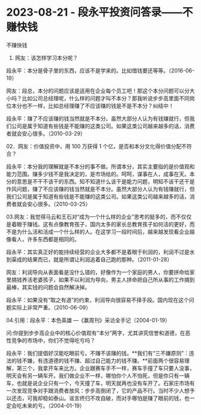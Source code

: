 # 2023-08-21 - 段永平投资问答录——不赚快钱

不赚快钱 

01. 网友：该怎样学习本分呢？

段永平：本分是骨子里的东西，应该不是学来的。比如借钱要还等等。（2016-06-19）

网友：段总，本分的问题应该是适用在企业每个员工吧！那这个本分问题可以分大小吗？比如公司总经理呢，什么样的问题才叫不本分？那我听说步步高里面不同岗位本分也不一样，比如总经理赚了不应该赚的钱是不是不本分？纠结中！

段永平：赚了不应该赚的钱当然就是不本分。虽然大部分人认为有钱赚就行，但我们公司是属于知道有些钱是不能赚的这类公司。如果这类公司越来越多的话，消费者就会安心很多。（2010-03-29）

02．网友：价值投资中，用 100 万获得 1 个亿，是否和本分文化得价值分配不符合？

段永平：本分我的理解就是不本分的事不做。所谓本分，其实主要指的是价值观和能力范围。赚多少钱不是我决定的，是市场给的。呵呵，谋事在人，成事在天。本分的意思是不干不该干的东西。知不知道什么该干是能力问题，明知不该干还干是作风问题，赚了不应该赚的钱当然就是不本分。虽然大部分人认为有钱赚就行，但我们公司是属于知道有些钱是不能赚的这类公司。如果这类公司越来越多的话，消费者就会安心很多。（2010-03-25）

03.网友：我觉得马云和王石对“成为一个什么样的企业”思考的挺多的，而不仅仅是着眼于赚钱。这有点像教育孩子，国内太多的家长总教育孩子如何活的更好，而不是为什么活和活成一个什么样的人。在这学习一段时间后，越来越发现看企业越像看人，许多东西都是相同的。

段永平：其实真正好的能持续经营的企业大多都不是着眼于利润的，利润不过是水到渠成的结果而已，就是所谓让利润追着自己跑的那种。（2011-01-28）

网友：利润导向从表面看是没什么错的，好像作为一个家庭的男人，你要拼命给家里搞钱养活老婆孩子，如果不以利润为导向，男主人拼命把自己所从事的工作搞到最棒，其实钱的问题会自然解决掉。

段永平：如果没有“取之有道”的约束，利润导向很容易不择手段。国内现在这个问题实际上非常严重。（2010-06-09）

04.引用：段永平：本色英雄 —《赢周刊》采访全手记（2004-01-19） 

问:你提到步步高企业中的核心价值观有“本分”两字，尤其讲究信誉和道德，在恶性竞争的市场中，你们不觉得吃亏吗？

段永平：我们提倡好汉能吃眼前亏。不赚不该赚的钱。**我们有“三不嫌原则”：违法的钱不嫌，有违道德的钱不赚、超过自己能力的钱不赚。**前面两个很容易理解，第三个，我拿开车来比方。企业跟赛车手不一样，赛车手撞了车只要人没事，明天会有另一辆车开。我们做企业不一样，哪怕你个人不怕死，但是你只有一辆车，也就是说企业只有一个，今天撞了车，明天就再也没有车开了。石家庄市场有一次发现竞争对手跟消费者放风：步步高倒闭了，它的产品不行。当时不少人想予以还击，可我却稳如泰山。谣言终归不攻自破，而对手哪怕是赚了眼前的钱，也一定会吃未来的亏。（2004-01-19）